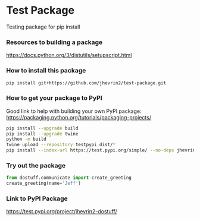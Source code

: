 # Test Package
Testing package for pip install

### Resources to building a package
https://docs.python.org/3/distutils/setupscript.html

### How to install this package
```bash
pip install git+https://github.com/jhevrin2/test-package.git
```

### How to get your package to PyPI

Good link to help with building your own PyPI package:  https://packaging.python.org/tutorials/packaging-projects/

```bash
pip install --upgrade build
pip install --upgrade twine
python -m build
twine upload --repository testpypi dist/*
pip install --index-url https://test.pypi.org/simple/ --no-deps jhevrin2_dostuff
```

### Try out the package

```python
from dostuff.communicate import create_greeting
create_greeting(name='Jeff')
```

### Link to PyPI Package
https://test.pypi.org/project/jhevrin2-dostuff/